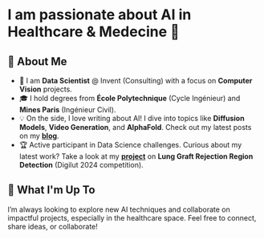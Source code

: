 # I am passionate about AI in Healthcare & Medecine 👋

## 🧠 About Me

- 👾 I am **Data Scientist** @ Invent (Consulting) with a focus on **Computer Vision** projects.
- 🎓 I hold degrees from **École Polytechnique** (Cycle Ingénieur) and **Mines Paris** (Ingénieur Civil).
- 💡 On the side, I love writing about AI! I dive into topics like **Diffusion Models**, **Video Generation**, and **AlphaFold**. Check out my latest posts on my [**blog**](https://louisstefanuto.github.io/my-site/).
- 🏆 Active participant in Data Science challenges. Curious about my latest work? Take a look at my [**project**](https://louisstefanuto.github.io/digilut/) on **Lung Graft Rejection Region Detection** (Digilut 2024 competition).

## 🌱 What I'm Up To

I’m always looking to explore new AI techniques and collaborate on impactful projects, especially in the healthcare space. Feel free to connect, share ideas, or collaborate!

<!-- 
<h3 align="left">Languages and Tools:</h3>
<p align="left"> <a href="https://www.gnu.org/software/bash/" target="_blank" rel="noreferrer"> <img src="https://www.vectorlogo.zone/logos/gnu_bash/gnu_bash-icon.svg" alt="bash" width="40" height="40"/> </a> 
  <a href="https://www.linux.org/" target="_blank" rel="noreferrer"> <img src="https://raw.githubusercontent.com/devicons/devicon/master/icons/linux/linux-original.svg" alt="linux" width="40" height="40"/> </a>  
<a href="https://git-scm.com/" target="_blank" rel="noreferrer"> <img src="https://www.vectorlogo.zone/logos/git-scm/git-scm-icon.svg" alt="git" width="40" height="40"/> </a>
  <a href="https://www.docker.com/" target="_blank" rel="noreferrer"> <img src="https://raw.githubusercontent.com/devicons/devicon/master/icons/docker/docker-original-wordmark.svg" alt="docker" width="40" height="40"/> </a> 
<a href="https://argoproj.github.io/argo-workflows/" target="_blank" rel="noreferrer"> <img src="https://assets.website-files.com/627ba6588811eca90ffd6f2a/6282a6a4480983e1141e4a0c_argo-stacked-color-square.png" alt="argo" width="40" height="40"/> </a>
<a href="https://code.visualstudio.com" target="_blank" rel="noreferrer"> <img src="https://upload.wikimedia.org/wikipedia/commons/thumb/9/9a/Visual_Studio_Code_1.35_icon.svg/1200px-Visual_Studio_Code_1.35_icon.svg.png" alt="vscode" width="40" height="40"/> </a>
<a href="https://docs.conda.io/en/latest/" target="_blank" rel="noreferrer"> <img src="https://encrypted-tbn0.gstatic.com/images?q=tbn:ANd9GcSwF2NBamjxOn6N93pk2HWcKSzKBZ-SkoI69g&usqp=CAU" alt="conda" width="40" height="40"/> </a></p>

<a href="https://www.python.org" target="_blank" rel="noreferrer"> <img src="https://raw.githubusercontent.com/devicons/devicon/master/icons/python/python-original.svg" alt="python" width="40" height="40"/> </a> 
<a href="https://www.java.com" target="_blank" rel="noreferrer"> <img src="https://raw.githubusercontent.com/devicons/devicon/master/icons/java/java-original.svg" alt="java" width="40" height="40"/> </a> 
  <a href="https://pandas.pydata.org/" target="_blank" rel="noreferrer"> <img src="https://raw.githubusercontent.com/devicons/devicon/2ae2a900d2f041da66e950e4d48052658d850630/icons/pandas/pandas-original.svg" alt="pandas" width="40" height="40"/> </a> 
<a href="https://scikit-learn.org/" target="_blank" rel="noreferrer"> <img src="https://upload.wikimedia.org/wikipedia/commons/0/05/Scikit_learn_logo_small.svg" alt="scikit_learn" width="40" height="40"/> </a> 
<a href="https://www.tensorflow.org" target="_blank" rel="noreferrer"> <img src="https://www.vectorlogo.zone/logos/tensorflow/tensorflow-icon.svg" alt="tensorflow" width="40" height="40"/> </a>
<a href="https://pytorch.org/" target="_blank" rel="noreferrer"> <img src="https://www.vectorlogo.zone/logos/pytorch/pytorch-icon.svg" alt="pytorch" width="40" height="40"/> </a> <a href="https://pytorch-geometric.readthedocs.io/en/latest/#" target="_blank" rel="noreferrer"> <img src="https://raw.githubusercontent.com/pyg-team/pyg_sphinx_theme/master/pyg_sphinx_theme/static/img/pyg_logo.png" alt="torch-geometric" width="40" height="40"/> </a> 
<a href="https://opencv.org/" target="_blank" rel="noreferrer"> <img src="https://www.vectorlogo.zone/logos/opencv/opencv-icon.svg" alt="opencv" width="40" height="40"/> </a>  -->
